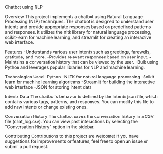 Chatbot using NLP

Overview
This project implements a chatbot using Natural Language Processing (NLP) techniques. The chatbot is designed to understand user intents and provide appropriate responses based on predefined patterns and responses. It utilizes the nltk library for natural language processing, scikit-learn for machine learning, and streamlit for creating an interactive web interface.

Features
-Understands various user intents such as greetings, farewells, gratitude, and more.
-Provides relevant responses based on user input.
-Maintains a conversation history that can be viewed by the user.
-Built using Python and leverages popular libraries for NLP and machine learning.

Technologies Used
-Python
-NLTK for natural language processing
-Scikit-learn for machine learning algorithms
-Streamlit for building the interactive web interface
-JSON for storing intent data

Intents Data
The chatbot's behavior is defined by the intents.json file, which contains various tags, patterns, and responses. You can modify this file to add new intents or change existing ones.

Conversation History
The chatbot saves the conversation history in a CSV file (chat_log.csv). You can view past interactions by selecting the "Conversation History" option in the sidebar.

Contributing
Contributions to this project are welcome! If you have suggestions for improvements or features, feel free to open an issue or submit a pull request.